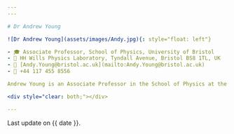 ```yaml
---
---

# Dr Andrew Young

![Dr Andrew Young](assets/images/Andy.jpg){: style="float: left"}

- 🎓 Associate Professor, School of Physics, University of Bristol
- 📮 HH Wills Physics Laboratory, Tyndall Avenue, Bristol BS8 1TL, UK
- 📧 [Andy.Young@bristol.ac.uk](mailto:Andy.Young@bristol.ac.uk)
- 📱 +44 117 455 8556

Andrew Young is an Associate Professor in the School of Physics at the University of Bristol. His research interests include numerical and observational astrophysics focused on accreting black holes. The numerical work involved the development of general relativistic models of the time-dependent spectra of accretion flows with different disc, corona, and spacetime geometries. The observational work involved the analysis of X-ray data from accreting black holes using telescopes such as *XMM-Newton*, *Chandra*, and *NuSTAR*.

<div style="clear: both;"></div>

---
```

Last update on {{ date }}.
